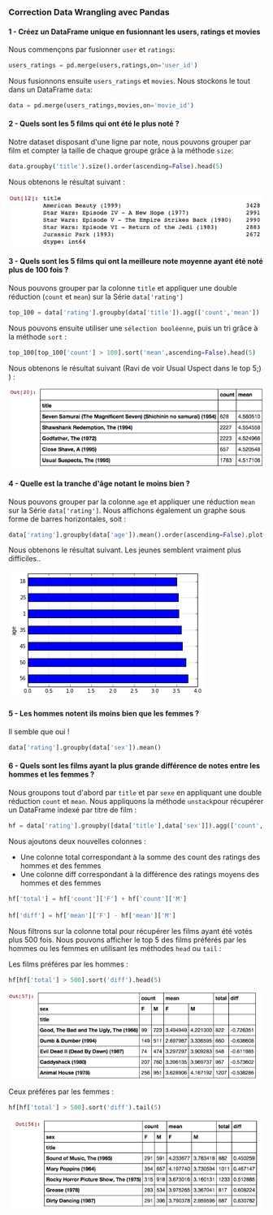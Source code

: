 ### Correction Data Wrangling avec Pandas

#### 1 - Créez un DataFrame unique en fusionnant les users, ratings et movies

Nous commençons par fusionner `user` et `ratings`:

```python
users_ratings = pd.merge(users,ratings,on='user_id')
```

Nous fusionnons ensuite `users_ratings` et `movies`. Nous stockons le tout dans un DataFrame `data`:

```python
data = pd.merge(users_ratings,movies,on='movie_id')
```

#### 2 - Quels sont les 5 films qui ont été le plus noté ? 

Notre dataset disposant d'une ligne par note, nous pouvons grouper par film et compter la taille de chaque groupe grâce à la méthode `size`:

```python
data.groupby('title').size().order(ascending=False).head(5)
```

Nous obtenons le résultat suivant : 

<img src="https://raw.githubusercontent.com/lewagon/mooc-images/master/data-science/course_8/challenge_1.png">

#### 3 - Quels sont les 5 films qui ont la meilleure note moyenne ayant été noté plus de 100 fois ? 

Nous pouvons grouper par la colonne `title` et appliquer une double réduction (`count` et `mean`) sur la Série `data['rating']`

```python
top_100 = data['rating'].groupby(data['title']).agg(['count','mean'])
```

Nous pouvons ensuite utiliser une `sélection booléenne`, puis un tri grâce à la méthode `sort` :

```python
top_100[top_100['count'] > 100].sort('mean',ascending=False).head(5)
```

Nous obtenons le résultat suivant (Ravi de voir Usual Uspect dans le top 5;) ) :

<img src="https://raw.githubusercontent.com/lewagon/mooc-images/master/data-science/course_8/challenge_2.png">

#### 4 - Quelle est la tranche d'âge notant le moins bien ? 

Nous pouvons grouper par la colonne `age` et appliquer une réduction `mean` sur la Série `data['rating']`. Nous affichons également un graphe sous forme de barres horizontales, soit : 

```python
data['rating'].groupby(data['age']).mean().order(ascending=False).plot(kind='barh')
```

Nous obtenons le résultat suivant. Les jeunes semblent vraiment plus difficiles..

<img src="https://raw.githubusercontent.com/lewagon/mooc-images/master/data-science/course_8/challenge_3.png">

#### 5 - Les hommes notent ils moins bien que les femmes ? 

Il semble que oui ! 

```python
data['rating'].groupby(data['sex']).mean()
```

#### 6 - Quels sont les films ayant la plus grande différence de notes entre les hommes et les femmes ? 

Nous groupons tout d'abord par `title` et par `sexe` en appliquant une double réduction `count` et `mean`. Nous appliquons la méthode `unstack`pour récupérer un DataFrame indexé par titre de film :

```python
hf = data['rating'].groupby([data['title'],data['sex']]).agg(['count','mean']).unstack()
```

Nous ajoutons deux nouvelles colonnes : 

- Une colonne total correspondant à la somme des count des ratings des hommes et des femmes 
- Une colonne diff correspondant à la différence des ratings moyens des hommes et des femmes 

```python
hf['total'] = hf['count']['F'] + hf['count']['M']

hf['diff'] = hf['mean']['F'] - hf['mean']['M']

```

Nous filtrons sur la colonne total pour récupérer les films ayant été votés plus 500 fois. Nous pouvons afficher le top 5 des films préférés par les hommes ou les femmes en utilisant les méthodes `head` ou `tail` : 


Les films préféres par les hommes :

```python
hf[hf['total'] > 500].sort('diff').head(5)
```

<img src="https://raw.githubusercontent.com/lewagon/mooc-images/master/data-science/course_8/challenge_4.png">

Ceux préféres par les femmes :

```python
hf[hf['total'] > 500].sort('diff').tail(5)
```

<img src="https://raw.githubusercontent.com/lewagon/mooc-images/master/data-science/course_8/challenge_5.png">




